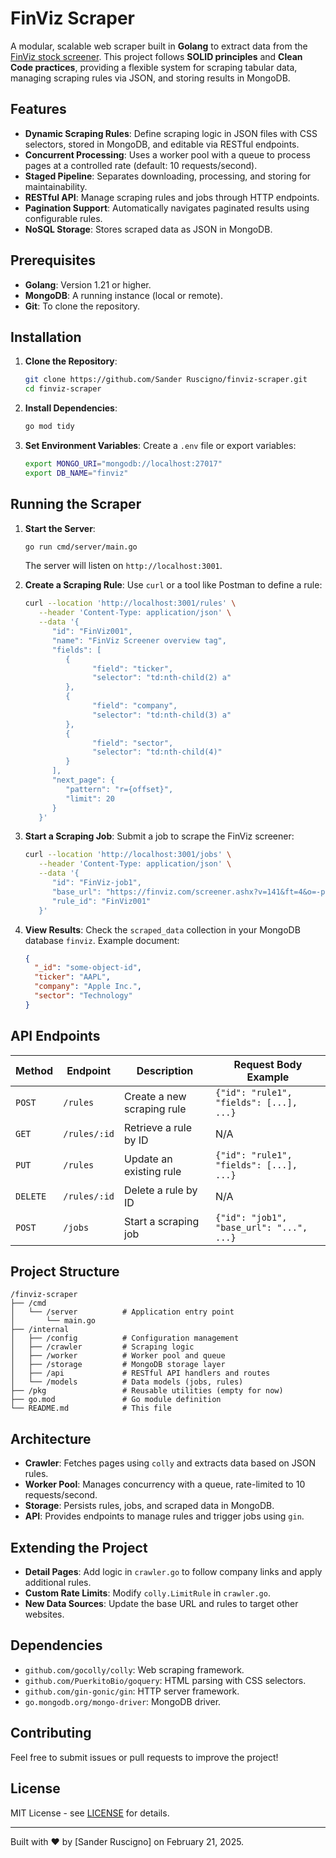 # FinViz Scraper

A modular, scalable web scraper built in **Golang** to extract data from the [FinViz stock screener](https://finviz.com/screener.ashx). This project follows **SOLID principles** and **Clean Code practices**, providing a flexible system for scraping tabular data, managing scraping rules via JSON, and storing results in MongoDB.

## Features
- **Dynamic Scraping Rules**: Define scraping logic in JSON files with CSS selectors, stored in MongoDB, and editable via RESTful endpoints.
- **Concurrent Processing**: Uses a worker pool with a queue to process pages at a controlled rate (default: 10 requests/second).
- **Staged Pipeline**: Separates downloading, processing, and storing for maintainability.
- **RESTful API**: Manage scraping rules and jobs through HTTP endpoints.
- **Pagination Support**: Automatically navigates paginated results using configurable rules.
- **NoSQL Storage**: Stores scraped data as JSON in MongoDB.

## Prerequisites
- **Golang**: Version 1.21 or higher.
- **MongoDB**: A running instance (local or remote).
- **Git**: To clone the repository.

## Installation

1. **Clone the Repository**:
   ```bash
   git clone https://github.com/Sander Ruscigno/finviz-scraper.git
   cd finviz-scraper
   ```

2. **Install Dependencies**:
   ```bash
   go mod tidy
   ```

3. **Set Environment Variables**:
   Create a `.env` file or export variables:
   ```bash
   export MONGO_URI="mongodb://localhost:27017"
   export DB_NAME="finviz"
   ```

## Running the Scraper

1. **Start the Server**:
   ```bash
   go run cmd/server/main.go
   ```
   The server will listen on `http://localhost:3001`.

2. **Create a Scraping Rule**:
   Use `curl` or a tool like Postman to define a rule:
   ```bash
   curl --location 'http://localhost:3001/rules' \
      --header 'Content-Type: application/json' \
      --data '{
         "id": "FinViz001",
         "name": "FinViz Screener overview tag",
         "fields": [
            {
                  "field": "ticker",
                  "selector": "td:nth-child(2) a"
            },
            {
                  "field": "company",
                  "selector": "td:nth-child(3) a"
            },
            {
                  "field": "sector",
                  "selector": "td:nth-child(4)"
            }
         ],
         "next_page": {
            "pattern": "r={offset}",
            "limit": 20
         }
      }'
   ```

3. **Start a Scraping Job**:
   Submit a job to scrape the FinViz screener:
   ```bash
   curl --location 'http://localhost:3001/jobs' \
      --header 'Content-Type: application/json' \
      --data '{
         "id": "FinViz-job1",
         "base_url": "https://finviz.com/screener.ashx?v=141&ft=4&o=-perfytd&ar=180",
         "rule_id": "FinViz001"
      }'
   ```

4. **View Results**:
   Check the `scraped_data` collection in your MongoDB database `finviz`. Example document:
   ```json
   {
     "_id": "some-object-id",
     "ticker": "AAPL",
     "company": "Apple Inc.",
     "sector": "Technology"
   }
   ```

## API Endpoints

| Method | Endpoint         | Description                     | Request Body Example                     |
|--------|------------------|----------------------------------|------------------------------------------|
| `POST` | `/rules`         | Create a new scraping rule      | `{"id": "rule1", "fields": [...], ...}` |
| `GET`  | `/rules/:id`     | Retrieve a rule by ID           | N/A                                      |
| `PUT`  | `/rules`         | Update an existing rule         | `{"id": "rule1", "fields": [...], ...}` |
| `DELETE` | `/rules/:id`   | Delete a rule by ID             | N/A                                      |
| `POST` | `/jobs`          | Start a scraping job            | `{"id": "job1", "base_url": "...", ...}`|

## Project Structure

```
/finviz-scraper
├── /cmd
│   └── /server          # Application entry point
│       └── main.go
├── /internal
│   ├── /config          # Configuration management
│   ├── /crawler         # Scraping logic
│   ├── /worker          # Worker pool and queue
│   ├── /storage         # MongoDB storage layer
│   ├── /api             # RESTful API handlers and routes
│   └── /models          # Data models (jobs, rules)
├── /pkg                 # Reusable utilities (empty for now)
├── go.mod               # Go module definition
└── README.md            # This file
```

## Architecture
- **Crawler**: Fetches pages using `colly` and extracts data based on JSON rules.
- **Worker Pool**: Manages concurrency with a queue, rate-limited to 10 requests/second.
- **Storage**: Persists rules, jobs, and scraped data in MongoDB.
- **API**: Provides endpoints to manage rules and trigger jobs using `gin`.

## Extending the Project
- **Detail Pages**: Add logic in `crawler.go` to follow company links and apply additional rules.
- **Custom Rate Limits**: Modify `colly.LimitRule` in `crawler.go`.
- **New Data Sources**: Update the base URL and rules to target other websites.

## Dependencies
- `github.com/gocolly/colly`: Web scraping framework.
- `github.com/PuerkitoBio/goquery`: HTML parsing with CSS selectors.
- `github.com/gin-gonic/gin`: HTTP server framework.
- `go.mongodb.org/mongo-driver`: MongoDB driver.

## Contributing
Feel free to submit issues or pull requests to improve the project!

## License
MIT License - see [LICENSE](LICENSE) for details.

---
Built with ❤️ by [Sander Ruscigno] on February 21, 2025.